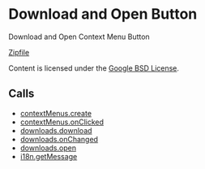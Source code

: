 
Download and Open Button
=======

Download and Open Context Menu Button

[Zipfile](http://developer.chrome.com/extensions/examples/api/downloads/download_open.zip)

Content is licensed under the [Google BSD License](http://code.google.com/google_bsd_license.html).

Calls
-----

* [contextMenus.create](http://developer.chrome.com/extensions/contextMenus.html#method-create)
* [contextMenus.onClicked](http://developer.chrome.com/extensions/contextMenus.html#event-onClicked)
* [downloads.download](http://developer.chrome.com/extensions/downloads.html#method-download)
* [downloads.onChanged](http://developer.chrome.com/extensions/downloads.html#event-onChanged)
* [downloads.open](http://developer.chrome.com/extensions/downloads.html#method-open)
* [i18n.getMessage](http://developer.chrome.com/extensions/i18n.html#method-getMessage)